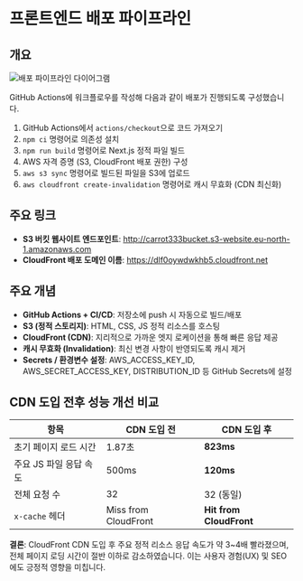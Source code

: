 # 프론트엔드 배포 파이프라인

## 개요

![배포 파이프라인 다이어그램](./your-diagram-file.png) <!-- 본인 다이어그램 파일 경로 삽입 -->

GitHub Actions에 워크플로우를 작성해 다음과 같이 배포가 진행되도록 구성했습니다.

1. GitHub Actions에서 `actions/checkout`으로 코드 가져오기
2. `npm ci` 명령어로 의존성 설치
3. `npm run build` 명령어로 Next.js 정적 파일 빌드
4. AWS 자격 증명 (S3, CloudFront 배포 권한) 구성
5. `aws s3 sync` 명령어로 빌드된 파일을 S3에 업로드
6. `aws cloudfront create-invalidation` 명령어로 캐시 무효화 (CDN 최신화)

## 주요 링크

- **S3 버킷 웹사이트 엔드포인트**: http://carrot333bucket.s3-website.eu-north-1.amazonaws.com
- **CloudFront 배포 도메인 이름**: https://dlf0oywdwkhb5.cloudfront.net

## 주요 개념

- **GitHub Actions + CI/CD**: 저장소에 push 시 자동으로 빌드/배포
- **S3 (정적 스토리지)**: HTML, CSS, JS 정적 리소스를 호스팅
- **CloudFront (CDN)**: 지리적으로 가까운 엣지 로케이션을 통해 빠른 응답 제공
- **캐시 무효화 (Invalidation)**: 최신 변경 사항이 반영되도록 캐시 제거
- **Secrets / 환경변수 설정**: AWS_ACCESS_KEY_ID, AWS_SECRET_ACCESS_KEY, DISTRIBUTION_ID 등 GitHub Secrets에 설정

## CDN 도입 전후 성능 개선 비교

| 항목 | CDN 도입 전 | CDN 도입 후 |
|------|--------------|-------------|
| 초기 페이지 로드 시간 | 1.87초 | **823ms** |
| 주요 JS 파일 응답 속도 | 500ms | **120ms** |
| 전체 요청 수 | 32 | 32 (동일) |
| `x-cache` 헤더 | Miss from CloudFront | **Hit from CloudFront** |

**결론**: CloudFront CDN 도입 후 주요 정적 리소스 응답 속도가 약 3~4배 빨라졌으며, 전체 페이지 로딩 시간이 절반 이하로 감소하였습니다. 이는 사용자 경험(UX) 및 SEO에도 긍정적 영향을 미칩니다.
